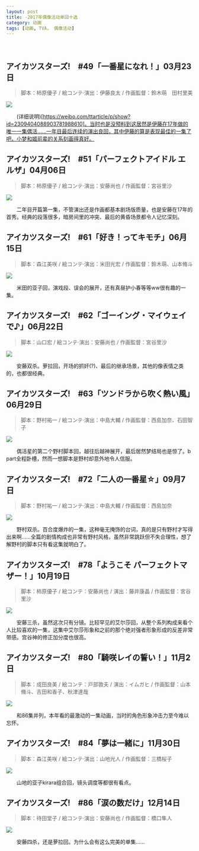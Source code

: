 ```yaml
---
layout: post
title: -2017年偶像活动单回十选
category: 动画
tags: [动画, TVA， 偶像活动]
---
```


　　

## アイカツスターズ!　#49「一番星になれ！」03月23日
> 脚本：柿原優子 / 絵コンテ·演出：伊藤良太 / 作画監督：鈴木萌　田村里美

![](https://ws1.sinaimg.cn/mw690/97de980agy1fn8xt66qh7j20rs0fmwfm.jpg)

　　(详细说明)[https://weibo.com/ttarticle/p/show?id=2309404088903781988610]。当时也是没预料到这居然是伊藤在17年做的唯一一集偶活……一年目最后连续的演出良回，其中伊藤的算是表现最佳的一集了吧，小梦和姬前辈的关系刻画得真好。

## アイカツスターズ!　#51「パーフェクトアイドル エルザ」04月06日
> 脚本：柿原優子 / 絵コンテ·演出：安藤尚也 / 作画監督：宮谷里沙

![](https://ws1.sinaimg.cn/mw690/97de980aly1fn8y07s92wj20zk0k00w2.jpg)

　　二年目开篇第一集，不管演出还是作画都基本剧场版质量，也是安藤在17年的首秀。经典的段落很多，暗房间里的冲突、最后的黄昏场景都令人记忆深刻。

## アイカツスターズ!　#61「好き！ってキモチ」06月15日 
> 脚本：森江美咲 / 絵コンテ·演出：米田光宏 / 作画監督：鈴木萌、山本脩斗

![](https://ws1.sinaimg.cn/mw690/97de980aly1fn8y6lnotdj20sg0g0762.jpg)

　　米田的亚子回，演戏段、误会的展开，还有真昼护小春等等ww很有趣的一集。

## アイカツスターズ!　#62「ゴーイング・マイウェイで♪」06月22日
> 脚本：山口宏 / 絵コンテ·演出：安藤尚也 / 作画監督：宮谷里沙

![](https://ws1.sinaimg.cn/mw690/97de980aly1fn8ycmdxa9j21400migpe.jpg)

　　安藤双杀。萝拉回，开场的抓奸(?)、最后的继承场景，其他的像表情之类的，也都很经典。

## アイカツスターズ!　#63「ツンドラから吹く熱い風」06月29日
> 脚本：野村祐一 / 絵コンテ·演出：中島大輔 / 作画監督：西島加奈、石田智子

![](https://ws1.sinaimg.cn/mw690/97de980aly1fn8yqpcs35j21hc0u077o.jpg)

　　偶活星的第二个野村脚本回，越往后越神展开，最后居然梦结局也是惊了。b part全程卧槽，然而一想脚本是野村却意外地令人信服。

## アイカツスターズ!　#72「二人の一番星☆」09月7日 
> 脚本：野村祐一 / 絵コンテ·演出：中島大輔 / 作画監督：西島加奈

![](https://ws1.sinaimg.cn/mw690/97de980aly1fn8ywowho5j20zk0k0tav.jpg)

　　野村双杀。百合度爆炸的一集，这种毫无掩饰的台词，真的是只有野村才写得出来啊……全篇的剧情构成也非常有野村风格，虽然非常跳跃但不失合理性，想了解野村的脚本只有看这集就明白了。

## アイカツスターズ!　#78「ようこそ パーフェクトマザー！」10月19日
> 脚本：柿原優子 / 絵コンテ：安藤尚也 / 演出：藤井康晶 / 作画監督：宮谷里沙

![](https://ws1.sinaimg.cn/mw690/97de980aly1fn8z04vz0mj20zk0k0adw.jpg)

　　安藤三杀，虽然这次只有分镜。比较罕见的艾尔莎回，从整个系列构成来看个人比较喜欢的一集，这集中艾尔莎形象和之前的那个绝对强者形象形成的反差非常带感。宫谷神的修正加分度也很高。

## アイカツスターズ!　#80「騎咲レイの誓い！」11月2日
> 脚本：成田良美 / 絵コンテ：戸部敦夫 / 演出：イムガヒ / 作画監督：山本脩斗、吉田和香子、秋津達哉

![](https://ws1.sinaimg.cn/mw690/97de980aly1fn8z49t06ij20zk0k0whk.jpg)

　　和86集并列，本年看的最激动的一集动画，当时的角色形象冲击力至今难以忘怀。

## アイカツスターズ!　#84「夢は一緒に」11月30日
> 脚本：森江美咲 / 絵コンテ·演出：山地光人 / 作画監督：三橋桜子

![](https://ws1.sinaimg.cn/mw690/97de980aly1fn8z7egisoj20zk0k042t.jpg)

　　山地的亚子kirara组合回，镜头调度等都很有看点。

## アイカツスターズ!　#86「涙の数だけ」12月14日
> 脚本：待田堂子 / 絵コンテ·演出：安藤尚也 / 作画監督：橋口隼人

![](https://ws1.sinaimg.cn/mw690/97de980aly1fn8zg8jvpsj20zk0k00vv.jpg)

　　安藤四杀，还是萝拉回。为什么会有这么完美的单集……